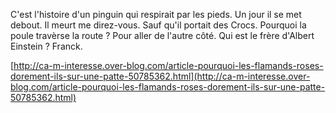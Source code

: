 C'est l'histoire d'un pinguin qui respirait par les pieds. Un jour il se met debout. Il meurt me direz-vous. Sauf qu'il portait des Crocs.
Pourquoi la poule travèrse la route ? Pour aller de l'autre côté.
Qui est le frère d'Albert Einstein ? Franck.

[http://ca-m-interesse.over-blog.com/article-pourquoi-les-flamands-roses-dorement-ils-sur-une-patte-50785362.html](http://ca-m-interesse.over-blog.com/article-pourquoi-les-flamands-roses-dorement-ils-sur-une-patte-50785362.html)
